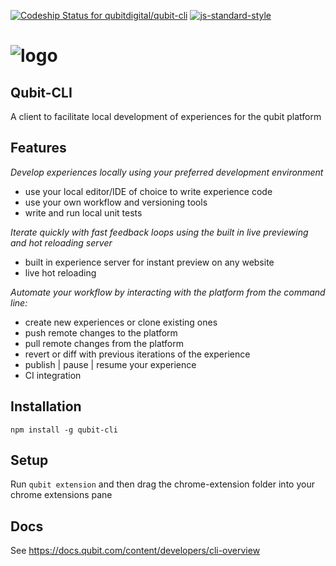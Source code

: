 [![Codeship Status for qubitdigital/qubit-cli](https://app.codeship.com/projects/638fd7f0-7353-0134-988c-52e76941e580/status?branch=master)](https://app.codeship.com/projects/178849)
[![js-standard-style](https://img.shields.io/badge/code%20style-standard-brightgreen.svg)](http://standardjs.com/)

# ![logo](https://user-images.githubusercontent.com/640611/32888373-fbdc7134-cabe-11e7-9b0e-027a49cef8bf.png)

## Qubit-CLI

A client to facilitate local development of experiences for the qubit platform

## Features
*Develop experiences locally using your preferred development environment*
- use your local editor/IDE of choice to write experience code
- use your own workflow and versioning tools
- write and run local unit tests

*Iterate quickly with fast feedback loops using the built in live previewing and hot reloading server*
- built in experience server for instant preview on any website
- live hot reloading

*Automate your workflow by interacting with the platform from the command line:*
- create new experiences or clone existing ones
- push remote changes to the platform
- pull remote changes from the platform
- revert or diff with previous iterations of the experience
- publish | pause | resume your experience
- CI integration

## Installation

`npm install -g qubit-cli`

## Setup

Run `qubit extension` and then drag the chrome-extension folder into your chrome extensions pane

## Docs
See https://docs.qubit.com/content/developers/cli-overview
